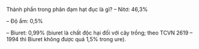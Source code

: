 Thành phần trong phân đạm hạt đục là gì?
– Nitơ: 46,3%  

– Độ ẩm: 0,5%  

– Biuret: 0,99% (biuret là chất độc hại đối với cây trồng; theo TCVN 2619 – 1994 thì Biuret không được quá 1,5% trong ure).

